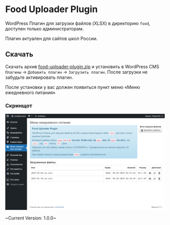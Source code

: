 # Food Uploader Plugin

WordPress Плагин для загрузки файлов (XLSX) в директорию `food`, доступен только администраторам. 

Плагин актуален для сайтов школ России.

## Скачать

Скачать архив [food-uploader-plugin.zip](https://github.com/ProjectSoft-STUDIONIONS/food-uploader-plugin/releases/latest/download/food-uploader-plugin.zip) и установить в WordPress CMS `Плагины` -> `Добавить плагин` -> `Загрузить плагин`. После загрузки не забудьте активировать плагин.

После установки у вас должен появиться пункт меню «Меню ежедневного питания»

### Скринщот

![XLSX в директорию food](screenshot.png?raw=true)

~Current Version: 1.0.0~

[comment]: <> ( Plugin Name:        Food File Uploader )
[comment]: <> ( Plugin URI:         https://github.com/ProjectSoft-STUDIONIONS/food-uploader-plugin )
[comment]: <> ( Description:        WordPress Плагин для загрузки файлов \(XLSX\) в папку /food/, доступен только администраторам. Плагин актуален для сайтов школ России. )
[comment]: <> ( Version:            1.0.0 )
[comment]: <> ( Author:             Чернышёв Андрей aka ProjectSoft <projectsoft2009@yandex.ru> )
[comment]: <> ( Author URI:         https://projectsoft.ru/ )
[comment]: <> ( GitHub Plugin URI:  https://github.com/ProjectSoft-STUDIONIONS/food-uploader-plugin/releases/latest )
[comment]: <> ( License:            GPL v2 or later )
[comment]: <> ( License URI:        https://www.gnu.org/licenses/gpl-2.0.html )
[comment]: <> ( Donate link:        https://projectsoft.ru/donate/ )
